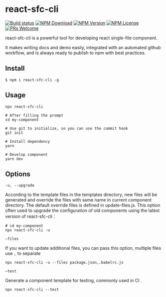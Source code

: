 # react-sfc-cli

[![Build status](https://api.travis-ci.org/seiwhale/react-sfc-cli.svg?branch=master)](https://travis-ci.org/seiwhale/react-sfc-cli)
[![NPM Download](https://badgen.net/npm/dm/react-sfc-cli)](https://www.npmjs.com/package/react-sfc-cli)
[![NPM Version](https://badgen.net/npm/v/react-sfc-cli)](https://www.npmjs.com/package/react-sfc-cli)
[![NPM License](https://badgen.net/npm/license/react-sfc-cli)](https://github.com/seiwhale/react-sfc-cli/blob/master/LICENSE)
[![PRs Welcome](https://img.shields.io/badge/PRs-welcome-brightgreen.svg)](https://github.com/seiwhale/react-sfc-cli/pulls)

react-sfc-cli is a powerful tool for developing react single-file component.

It makes writing docs and demo easily, integrated with an automated github workflow, and is always ready to publish to npm with best practices.

## Install

```
$ npm i react-sfc-cli -g
```

## Usage

```
npx react-sfc-cli

# After filling the prompt
cd my-component

# Use git to initialize, so you can use the commit hook
git init

# Install dependency
yarn

# Develop component
yarn dev
```
## Options

```
-u, --upgrade
```

According to the template files in the templates directory, new files will be generated and override the files with same name in current component directory. The default override files is defined in update-files.js. This option often used to upgrade the configuration of old components using the latest version of react-sfc-cli：

```
# cd my-component
npx react-sfc-cli -u
```

`—files`

If you want to update additional files, you can pass this option, multiple files use `,` to separate

```
npx react-sfc-cli -u --files package.json,.babelrc.js
```

`—test`

Generate a component template for testing, commonly used in CI .

```
npx react-sfc-cli --test
```